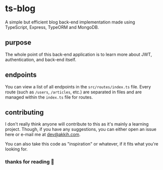 # ts-blog
A simple but efficient blog back-end implementation made using TypeScript, Express, TypeORM and MongoDB.

## purpose
The whole point of this back-end application is to learn more about JWT, authentication, and back-end itself.

## endpoints
You can view a list of all endpoints in the `src/routes/index.ts` file. Every route (such as `/users`, `/articles`, etc.) 
are separated in files and are managed within the `index.ts` file for routes.

## contributing
I don't really think anyone will contribute to this as it's mainly a learning project. Though, if you have any suggestions,
you can either open an issue here or e-mail me at [dev@akkih.com](mailto:dev@akkih.com).

You can also take this code as "inspiration" or whatever, if it fits what you're looking for.

### thanks for reading :wave:
